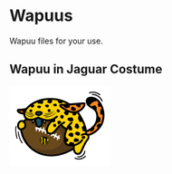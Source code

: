 # Wapuus
Wapuu files for your use.

<h2>Wapuu in Jaguar Costume</h2>
<p>
<a href=“jags" target="_blank"><img src="/jags/wapuu-jags.png" alt="Wapuu in Jaguar Costume" style="max-width:100%;"></a>
</p>
